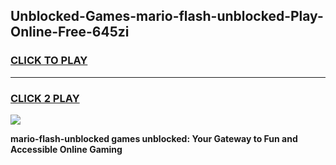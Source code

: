 
## Unblocked-Games-mario-flash-unblocked-Play-Online-Free-645zi
<h3>
<a href="https://premium76.site?title=mario-flash-unblocked&ref=26A">CLICK TO PLAY</a></h3>
<hr>

<h3>
<a href="https://premium76.site?title=mario-flash-unblocked&ref=26A">CLICK 2 PLAY</a>
  
</h3>

<a href="https://premium76.site?title=mario-flash-unblocked&ref=26A"><img src="https://clearcache.store/games.png"></a>


**mario-flash-unblocked games unblocked: Your Gateway to Fun and Accessible Online Gaming**

